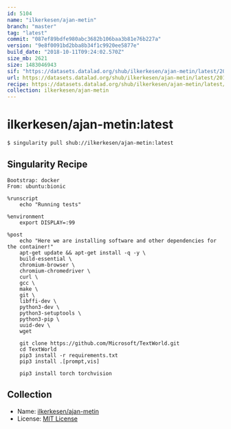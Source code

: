 ```yaml
---
id: 5104
name: "ilkerkesen/ajan-metin"
branch: "master"
tag: "latest"
commit: "087ef89bdfe980abc3682b106baa3b81e76b227a"
version: "9e8f0091bd2bba8b34f1c9920ee5877e"
build_date: "2018-10-11T09:24:02.570Z"
size_mb: 2621
size: 1483046943
sif: "https://datasets.datalad.org/shub/ilkerkesen/ajan-metin/latest/2018-10-11-087ef89b-9e8f0091/9e8f0091bd2bba8b34f1c9920ee5877e.simg"
url: https://datasets.datalad.org/shub/ilkerkesen/ajan-metin/latest/2018-10-11-087ef89b-9e8f0091/
recipe: https://datasets.datalad.org/shub/ilkerkesen/ajan-metin/latest/2018-10-11-087ef89b-9e8f0091/Singularity
collection: ilkerkesen/ajan-metin
---
```


# ilkerkesen/ajan-metin:latest

```bash
$ singularity pull shub://ilkerkesen/ajan-metin:latest
```

## Singularity Recipe

```singularity
Bootstrap: docker
From: ubuntu:bionic

%runscript
    echo "Running tests"

%environment
    export DISPLAY=:99

%post
    echo "Here we are installing software and other dependencies for the container!"
    apt-get update && apt-get install -q -y \
    build-essential \
    chromium-browser \
    chromium-chromedriver \
    curl \
    gcc \
    make \
    git \
    libffi-dev \
    python3-dev \
    python3-setuptools \
    python3-pip \
    uuid-dev \
    wget

    git clone https://github.com/Microsoft/TextWorld.git
    cd TextWorld
    pip3 install -r requirements.txt
    pip3 install .[prompt,vis]

    pip3 install torch torchvision
```

## Collection

 - Name: [ilkerkesen/ajan-metin](https://github.com/ilkerkesen/ajan-metin)
 - License: [MIT License](https://api.github.com/licenses/mit)

